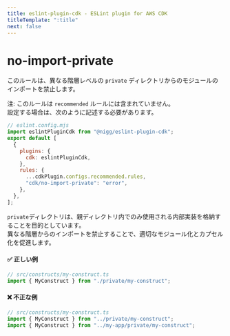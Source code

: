 ```yaml
---
title: eslint-plugin-cdk - ESLint plugin for AWS CDK
titleTemplate: ":title"
next: false
---
```


# no-import-private

このルールは、異なる階層レベルの `private` ディレクトリからのモジュールのインポートを禁止します。

注: このルールは `recommended` ルールには含まれていません。  
設定する場合は、次のように記述する必要があります。

```js
// eslint.config.mjs
import eslintPluginCdk from "@nigg/eslint-plugin-cdk";
export default [
  {
    plugins: {
      cdk: eslintPluginCdk,
    },
    rules: {
      ...cdkPlugin.configs.recommended.rules,
      "cdk/no-import-private": "error",
    },
  },
];
```

`private`ディレクトリは、親ディレクトリ内でのみ使用される内部実装を格納することを目的としています。  
異なる階層からのインポートを禁止することで、適切なモジュール化とカプセル化を促進します。

#### ✅ 正しい例

```ts
// src/constructs/my-construct.ts
import { MyConstruct } from "./private/my-construct";
```

#### ❌ 不正な例

```ts
// src/constructs/my-construct.ts
import { MyConstruct } from "../private/my-construct";
import { MyConstruct } from "../my-app/private/my-construct";
```
